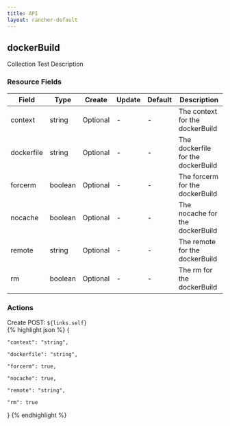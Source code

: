 ```yaml
---
title: API
layout: rancher-default
---
```


## dockerBuild

Collection Test Description
​
### Resource Fields

Field | Type | Create | Update | Default | Description
---|---|---|---|---|---
context | string | Optional | - | - | The context for the dockerBuild
dockerfile | string | Optional | - | - | The dockerfile for the dockerBuild
forcerm | boolean | Optional | - | - | The forcerm for the dockerBuild
nocache | boolean | Optional | - | - | The nocache for the dockerBuild
remote | string | Optional | - | - | The remote for the dockerBuild
rm | boolean | Optional | - | - | The rm for the dockerBuild






### Actions



<span class="action">
<span class="header">
Create
<span class="headerright">POST:  <code>${links.self}</code></span>
</span>
<div class="action-contents">
{% highlight json %} 
{

	"context": "string",

	"dockerfile": "string",

	"forcerm": true,

	"nocache": true,

	"remote": "string",

	"rm": true

} 
{% endhighlight %}
</div>
</span>













​